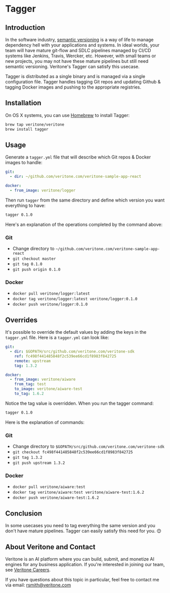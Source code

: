 # Tagger

## Introduction

In the software industry, [semantic versioning](https://semver.org/) is a way of life to manage dependency hell with your applications and systems. In ideal worlds, your team will have mature git-flow and SDLC pipelines managed by CI/CD systems like Jenkins, Travis, Wercker, etc. However, with small teams or new projects, you may not have these mature pipelines but still need semantic versioning. Veritone's Tagger can satisfy this usecase. 

Tagger is distributed as a single binary and is managed via a single configuration file. Tagger handles tagging Git repos and updating Github & tagging Docker images and pushing to the appropriate registries.

## Installation

On OS X systems, you can use [Homebrew](https://brew.sh/) to install Tagger:

```bash
brew tap veritone/veritone
brew install tagger
```

## Usage 

Generate a `tagger.yml` file that will describe which Git repos & Docker images to handle:

```yml
git:
  - dir: ~/github.com/veritone.com/veritone-sample-app-react

docker:
  - from_image: veritone/logger
```

Then run `tagger` from the same directory and define which version you want everything to have:

```bash
tagger 0.1.0
```

Here's an explanation of the operations completed by the command above:

### Git

- Change directory to `~/github.com/veritone.com/veritone-sample-app-react`
- `git checkout master`
- `git tag 0.1.0`
- `git push origin 0.1.0`

### Docker

- `docker pull veritone/logger:latest`
- `docker tag veritone/logger:latest veritone/logger:0.1.0`
- `docker push veritone/logger:0.1.0`

## Overrides

It's possible to override the default values by adding the keys in the `tagger.yml` file. Here is a `tagger.yml` can look like:

```yml
git:
  - dir: $GOPATH/src/github.com/veritone.com/veritone-sdk
    ref: fc498f441485848f2c539ee66cd1f8983f842725
    remote: upstream
    tag: 1.3.2

docker:
  - from_image: veritone/aiware
    from_tag: test
    to_image: veritone/aiware-test
    to_tag: 1.6.2
```

Notice the tag value is overridden. When you run the tagger command:

```bash
tagger 0.1.0
```

Here is the explanation of commands:

### Git

- Change directory to `$GOPATH/src/github.com/veritone.com/veritone-sdk`
- `git checkout fc498f441485848f2c539ee66cd1f8983f842725`
- `git tag 1.3.2`
- `git push upstream 1.3.2`

### Docker

- `docker pull veritone/aiware:test`
- `docker tag veritone/aiware:test veritone/aiware-test:1.6.2`
- `docker push veritone/aiware-test:1.6.2`

## Conclusion

In some usecases you need to tag everything the same version and you don't have mature pipelines. Tagger can easily satisfy this need for you. 😊

## About Veritone and Contact

Veritone is an AI platform where you can build, submit, and monetize AI engines for any business application. If you're interested in joining our team, see [Veritone Careers](https://www.veritone.com/about/careers/). 

If you have questions about this topic in particular, feel free to contact me via email: rsmith@veritone.com
